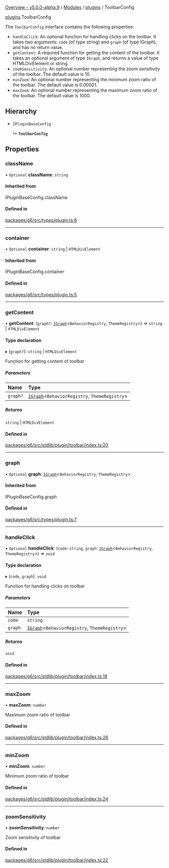 [Overview - v5.0.0-alpha.9](../../README.md) / [Modules](../../modules.md) / [plugins](../../modules/plugins.md) / ToolbarConfig

[plugins](../../modules/plugins.md).ToolbarConfig

The `ToolbarConfig` interface contains the following properties:

- `handleClick`: An optional function for handling clicks on the toolbar. It takes two arguments: `code` (of type string) and `graph` (of type IGraph), and has no return value.
- `getContent`: A required function for getting the content of the toolbar. It takes an optional argument of type `IGraph`, and returns a value of type HTMLDivElement or string.
- `zoomSensitivity`: An optional number representing the zoom sensitivity of the toolbar. The default value is 10.
- `minZoom`: An optional number representing the minimum zoom ratio of the toolbar. The default value is 0.00001.
- `maxZoom`: An optional number representing the maximum zoom ratio of the toolbar. The default value is 1000.

## Hierarchy

- `IPluginBaseConfig`

  ↳ **`ToolbarConfig`**

## Properties

### className

• `Optional` **className**: `string`

#### Inherited from

IPluginBaseConfig.className

#### Defined in

[packages/g6/src/types/plugin.ts:6](https://github.com/antvis/G6/blob/4b803837a5/packages/g6/src/types/plugin.ts#L6)

___

### container

• `Optional` **container**: `string` \| `HTMLDivElement`

#### Inherited from

IPluginBaseConfig.container

#### Defined in

[packages/g6/src/types/plugin.ts:5](https://github.com/antvis/G6/blob/4b803837a5/packages/g6/src/types/plugin.ts#L5)

___

### getContent

• **getContent**: (`graph?`: [`IGraph`](../graph/IGraph.md)<`BehaviorRegistry`, `ThemeRegistry`\>) => `string` \| `HTMLDivElement`

#### Type declaration

▸ (`graph?`): `string` \| `HTMLDivElement`

Function for getting content of toolbar

##### Parameters

| Name | Type |
| :------ | :------ |
| `graph?` | [`IGraph`](../graph/IGraph.md)<`BehaviorRegistry`, `ThemeRegistry`\> |

##### Returns

`string` \| `HTMLDivElement`

#### Defined in

[packages/g6/src/stdlib/plugin/toolbar/index.ts:20](https://github.com/antvis/G6/blob/4b803837a5/packages/g6/src/stdlib/plugin/toolbar/index.ts#L20)

___

### graph

• `Optional` **graph**: [`IGraph`](../graph/IGraph.md)<`BehaviorRegistry`, `ThemeRegistry`\>

#### Inherited from

IPluginBaseConfig.graph

#### Defined in

[packages/g6/src/types/plugin.ts:7](https://github.com/antvis/G6/blob/4b803837a5/packages/g6/src/types/plugin.ts#L7)

___

### handleClick

• `Optional` **handleClick**: (`code`: `string`, `graph`: [`IGraph`](../graph/IGraph.md)<`BehaviorRegistry`, `ThemeRegistry`\>) => `void`

#### Type declaration

▸ (`code`, `graph`): `void`

Function for handling clicks on toolbar

##### Parameters

| Name | Type |
| :------ | :------ |
| `code` | `string` |
| `graph` | [`IGraph`](../graph/IGraph.md)<`BehaviorRegistry`, `ThemeRegistry`\> |

##### Returns

`void`

#### Defined in

[packages/g6/src/stdlib/plugin/toolbar/index.ts:18](https://github.com/antvis/G6/blob/4b803837a5/packages/g6/src/stdlib/plugin/toolbar/index.ts#L18)

___

### maxZoom

• **maxZoom**: `number`

Maximum zoom ratio of toolbar

#### Defined in

[packages/g6/src/stdlib/plugin/toolbar/index.ts:26](https://github.com/antvis/G6/blob/4b803837a5/packages/g6/src/stdlib/plugin/toolbar/index.ts#L26)

___

### minZoom

• **minZoom**: `number`

Minimum zoom ratio of toolbar

#### Defined in

[packages/g6/src/stdlib/plugin/toolbar/index.ts:24](https://github.com/antvis/G6/blob/4b803837a5/packages/g6/src/stdlib/plugin/toolbar/index.ts#L24)

___

### zoomSensitivity

• **zoomSensitivity**: `number`

Zoom sensitivity of toolbar

#### Defined in

[packages/g6/src/stdlib/plugin/toolbar/index.ts:22](https://github.com/antvis/G6/blob/4b803837a5/packages/g6/src/stdlib/plugin/toolbar/index.ts#L22)

